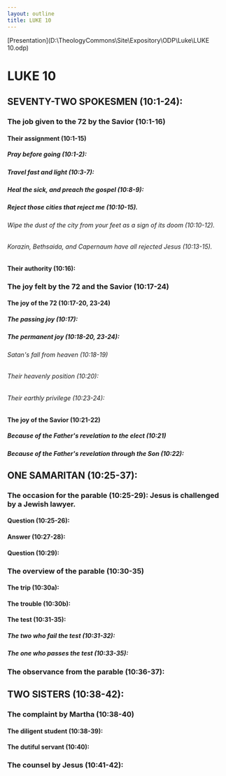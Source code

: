 ```yaml
---
layout: outline
title: LUKE 10
---
```

[Presentation](D:\TheologyCommons\Site\Expository\ODP\Luke\LUKE 10.odp)
# LUKE 10
## SEVENTY-TWO SPOKESMEN (10:1-24): 
###  The job given to the 72 by the Savior (10:1-16) 
####  Their assignment (10:1-15) 
#####  Pray before going (10:1-2): 
#####  Travel fast and light (10:3-7): 
#####  Heal the sick, and preach the gospel (10:8-9): 
#####  Reject those cities that reject me (10:10-15). 
######  Wipe the dust of the city from your feet as a sign of its doom (10:10-12). 
######  Korazin, Bethsaida, and Capernaum have all rejected Jesus (10:13-15). 
####  Their authority (10:16): 
###  The joy felt by the 72 and the Savior (10:17-24) 
####  The joy of the 72 (10:17-20, 23-24) 
#####  The passing joy (10:17): 
#####  The permanent joy (10:18-20, 23-24): 
######  Satan\'s fall from heaven (10:18-19) 
######  Their heavenly position (10:20): 
######  Their earthly privilege (10:23-24): 
####  The joy of the Savior (10:21-22) 
#####  Because of the Father\'s revelation to the elect (10:21) 
#####  Because of the Father\'s revelation through the Son (10:22): 
## ONE SAMARITAN (10:25-37): 
###  The occasion for the parable (10:25-29): Jesus is challenged by a Jewish lawyer. 
####  Question (10:25-26): 
####  Answer (10:27-28): 
####  Question (10:29): 
###  The overview of the parable (10:30-35) 
####  The trip (10:30a): 
####  The trouble (10:30b): 
####  The test (10:31-35): 
#####  The two who fail the test (10:31-32): 
#####  The one who passes the test (10:33-35): 
###  The observance from the parable (10:36-37): 
## TWO SISTERS (10:38-42): 
###  The complaint by Martha (10:38-40) 
####  The diligent student (10:38-39): 
####  The dutiful servant (10:40): 
###  The counsel by Jesus (10:41-42): 
